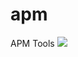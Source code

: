 # apm
APM Tools
<a href="https://portal.azure.com/#create/Microsoft.Template/uri/https://github.com/AjeetChouksey/apm/blob/master/IaC-AppDynamics/IaC.Appdynamics.json" target="_blank">
    <img src="http://azuredeploy.net/deploybutton.png"/>
</a>